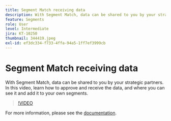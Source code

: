 ```yaml
---
title: Segment Match receiving data
description: With Segment Match, data can be shared to you by your strategic partners. In this video, learn how to approve and receive the data, and where you can see it and add it to your own segments.
feature: Segments
role: User
level: Intermediate
jira: KT-10250
thumbnail: 344419.jpeg
exl-id: ef3dc334-f733-4ffa-94a5-1ff7ef3999cb
---
```

# Segment Match receiving data

With Segment Match, data can be shared to you by your strategic partners. In this video, learn how to approve and receive the data, and where you can see it and add it to your own segments.

>[!VIDEO](https://video.tv.adobe.com/v/344419/?quality=12&learn=on)

For more information, please see the [documentation](https://experienceleague.adobe.com/docs/experience-platform/segmentation/ui/segment-match/overview.html?lang=en).
